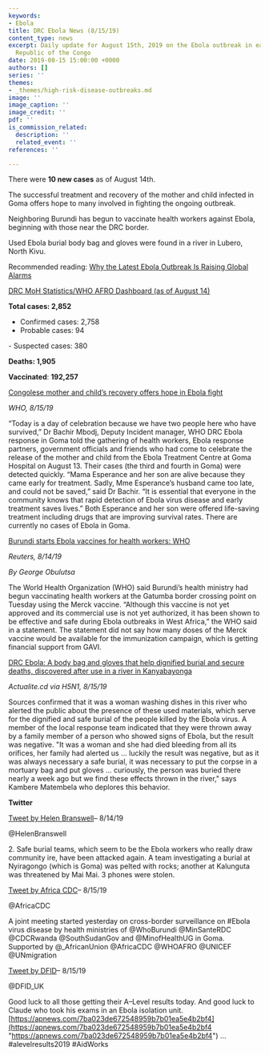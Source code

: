 ```yaml
---
keywords:
- Ebola
title: DRC Ebola News (8/15/19)
content_type: news
excerpt: Daily update for August 15th, 2019 on the Ebola outbreak in eastern Democratic
  Republic of the Congo
date: 2019-08-15 15:00:00 +0000
authors: []
series: ''
themes:
- _themes/high-risk-disease-outbreaks.md
image: ''
image_caption: ''
image_credit: ''
pdf: ''
is_commission_related:
  description: ''
  related_event: ''
references: ''

---
```

There were **10 new cases** as of August 14th.

The successful treatment and recovery of the mother and child infected in Goma offers hope to many involved in fighting the ongoing outbreak.

Neighboring Burundi has begun to vaccinate health workers against Ebola, beginning with those near the DRC border.

Used Ebola burial body bag and gloves were found in a river in Lubero, North Kivu.

Recommended reading: [Why the Latest Ebola Outbreak Is Raising Global Alarms](https://www.washingtonpost.com/business/why-the-latest-ebola-outbreak-is-raising-global-alarms/2019/08/15/2b392102-bf2d-11e9-a8b0-7ed8a0d5dc5d_story.html)

[DRC MoH Statistics/WHO AFRO Dashboard (as of August 14)](https://who.maps.arcgis.com/apps/opsdashboard/index.html#/e70c3804f6044652bc37cce7d8fcef6c)

**Total cases: 2,852**  
 - Confirmed cases: 2,758  
 - Probable cases: 94

\- Suspected cases: 380

**Deaths: 1,905**

**Vaccinated**: **192,257**

[Congolese mother and child’s recovery offers hope in Ebola fight](https://www.who.int/news-room/feature-stories/detail/what-hope-looks-like)

_WHO, 8/15/19_

“Today is a day of celebration because we have two people here who have survived,” Dr Bachir Mbodj, Deputy Incident manager, WHO DRC Ebola response in Goma told the gathering of health workers, Ebola response partners, government officials and friends who had come to celebrate the release of the mother and child from the Ebola Treatment Centre at Goma Hospital on August 13. Their cases (the third and fourth in Goma) were detected quickly. “Mama Esperance and her son are alive because they came early for treatment. Sadly, Mme Esperance’s husband came too late, and could not be saved,” said Dr Bachir. “It is essential that everyone in the community knows that rapid detection of Ebola virus disease and early treatment saves lives.” Both Esperance and her son were offered life-saving treatment including drugs that are improving survival rates. There are currently no cases of Ebola in Goma.

[Burundi starts Ebola vaccines for health workers: WHO](https://www.reuters.com/article/us-burundi-ebola-idUSKCN1V41UI)

_Reuters, 8/14/19_

_By George Obulutsa_

The World Health Organization (WHO) said Burundi’s health ministry had begun vaccinating health workers at the Gatumba border crossing point on Tuesday using the Merck vaccine. “Although this vaccine is not yet approved and its commercial use is not yet authorized, it has been shown to be effective and safe during Ebola outbreaks in West Africa,” the WHO said in a statement. The statement did not say how many doses of the Merck vaccine would be available for the immunization campaign, which is getting financial support from GAVI.

[DRC Ebola: A body bag and gloves that help dignified burial and secure deaths, discovered after use in a river in Kanyabayonga](https://crofsblogs.typepad.com/h5n1/2019/08/drc-ebola-a-body-bag-and-gloves-that-help-dignified-burial-and-secure-deaths-discovered-after-use-in-a-river-in-kanyabayong.html)

_Actualite.cd via H5N1, 8/15/19_

Sources confirmed that it was a woman washing dishes in this river who alerted the public about the presence of these used materials, which serve for the dignified and safe burial of the people killed by the Ebola virus. A member of the local response team indicated that they were thrown away by a family member of a person who showed signs of Ebola, but the result was negative. "It was a woman and she had died bleeding from all its orifices, her family had alerted us ... luckily the result was negative, but as it was always necessary a safe burial, it was necessary to put the corpse in a mortuary bag and put gloves ... curiously, the person was buried there nearly a week ago but we find these effects thrown in the river," says Kambere Matembela who deplores this behavior.

**Twitter**

[Tweet by Helen Branswell](https://twitter.com/HelenBranswell/status/1161816218602561536)– 8/14/19

@HelenBranswell

2\. Safe burial teams, which seem to be the Ebola workers who really draw community ire, have been attacked again. A team investigating a burial at Nyiragongo (which is Goma) was pelted with rocks; another at Kalunguta was threatened by Mai Mai. 3 phones were stolen.

[Tweet by Africa CDC](https://twitter.com/AfricaCDC/status/1161902838374719488)– 8/15/19

@AfricaCDC

A joint meeting started yesterday on cross-border surveillance on #Ebola virus disease by health ministries of @WhoBurundi @MinSanteRDC @CDCRwanda @SouthSudanGov and @MinofHealthUG in Goma. Supported by @_AfricanUnion @AfricaCDC @WHOAFRO @UNICEF @UNmigration

[Tweet by DFID](https://twitter.com/DFID_UK/status/1161913772895821824)– 8/15/19

@DFID_UK

Good luck to all those getting their A–Level results today. And good luck to Claude who took his exams in an Ebola isolation unit. [https://apnews.com/7ba023de672548959b7b01ea5e4b2bf4](https://apnews.com/7ba023de672548959b7b01ea5e4b2bf4 "https://apnews.com/7ba023de672548959b7b01ea5e4b2bf4") … #alevelresults2019 #AidWorks